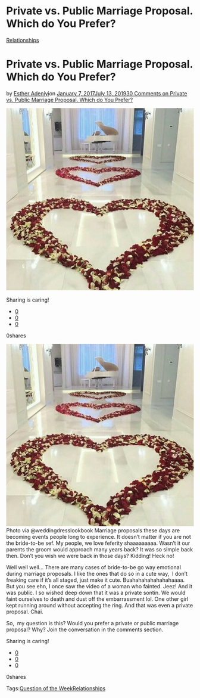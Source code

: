 # Private vs. Public Marriage Proposal. Which do You Prefer?

[Relationships](https://estheradeniyi.com/category/relationships/)
# Private vs. Public Marriage Proposal. Which do You Prefer?

by [Esther Adeniyi](https://estheradeniyi.com/author/esther-adeniyi/)on [January 7, 2017July 13, 2019](https://estheradeniyi.com/private-vs-public-marriage-proposa/)[30 Comments on Private vs. Public Marriage Proposal. Which do You Prefer?](https://estheradeniyi.com/private-vs-public-marriage-proposa/#comments)

![](images\rosesinloveshape.jpg)

Sharing is caring!

- [0](https://www.facebook.com/sharer/sharer.php?u=https%3A%2F%2Festheradeniyi.com%2Fprivate-vs-public-marriage-proposa%2F&amp;t=Private%20vs.%20Public%20Marriage%20Proposal.%20Which%20do%20You%20Prefer%3F)
- [0](https://twitter.com/intent/tweet?text=Private%20vs.%20Public%20Marriage%20Proposal.%20Which%20do%20You%20Prefer%3F&amp;url=https%3A%2F%2Festheradeniyi.com%2Fprivate-vs-public-marriage-proposa%2F)
- [0](#)

0shares

[![Roses in love shape for proposal](images\rosesinloveshape.jpg)](images\rosesinloveshape.jpg)Photo via @weddingdresslookbook
Marriage proposals these days are becoming events people long to experience. It doesn&#x2019;t matter if you are not the bride-to-be sef. My people, we love feferity shaaaaaaaaa. Wasn&#x2019;t it our parents the groom would approach many years back? It was so simple back then. Don&#x2019;t you wish we were back in those days? Kidding! Heck no!

Well well well&#x2026; There are many cases of bride-to-be go way emotional during marriage proposals. I like the ones that do so in a cute way, &#xA0;I don&#x2019;t freaking care if it&#x2019;s all staged, just make it cute. Buahahahahahahahaaaa. But you see ehn, I once saw the video of a woman who fainted. Jeez! And it was public. I so wished deep down that it was a private sontin. We would faint ourselves to death and dust off the embarrassment lol. One other girl kept running around without accepting the ring. And that was even a private proposal. Chai.

So, &#xA0;my question is this? Would you prefer a private or public marriage proposal? Why? Join the conversation in the comments section.

Sharing is caring!

- [0](https://www.facebook.com/sharer/sharer.php?u=https%3A%2F%2Festheradeniyi.com%2Fprivate-vs-public-marriage-proposa%2F&amp;t=Private%20vs.%20Public%20Marriage%20Proposal.%20Which%20do%20You%20Prefer%3F)
- [0](https://twitter.com/intent/tweet?text=Private%20vs.%20Public%20Marriage%20Proposal.%20Which%20do%20You%20Prefer%3F&amp;url=https%3A%2F%2Festheradeniyi.com%2Fprivate-vs-public-marriage-proposa%2F)
- [0](#)

0shares

Tags:[Question of the Week](https://estheradeniyi.com/tag/question-of-the-week/)[Relationships](https://estheradeniyi.com/tag/relationships/)
